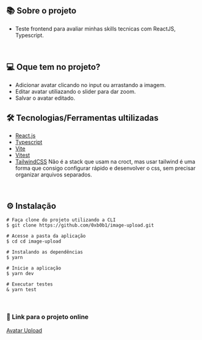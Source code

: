 

## 📚 Sobre o projeto

* Teste frontend para avaliar minhas skills tecnicas com ReactJS, Typescript.

&nbsp;

## 💻 Oque tem no projeto?

* Adicionar avatar clicando no input ou arrastando a imagem.
* Editar avatar utiliazando o slider para dar zoom.
* Salvar o avatar editado.

## 🛠️ Tecnologias/Ferramentas ultilizadas

* [React.js](https://beta.reactjs.org)
* [Typescript](https://www.typescriptlang.org/)
* [Vite](https://vitejs.dev/)
* [Vitest](https://vitest.dev/)
* [TailwindCSS](https://tailwindcss.com/)
  Não é a stack que usam na croct, mas usar tailwind é uma forma que consigo configurar rápido e desenvolver o css, sem precisar organizar arquivos separados.



&nbsp;

## ⚙️ Instalação
```
# Faça clone do projeto utilizando a CLI 
$ git clone https://github.com/0xb0b1/image-upload.git
```

```
# Acesse a pasta da aplicação
$ cd cd image-upload

# Instalando as dependências
$ yarn

# Inicie a aplicação 
$ yarn dev

# Executar testes
& yarn test

```

&nbsp;

### 🔗 Link para o projeto online


[Avatar Upload](https://avatar-upload-one.vercel.app/)

&nbsp;
